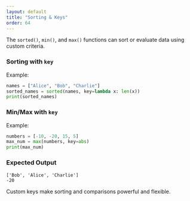 ```yaml
---
layout: default
title: "Sorting & Keys"
order: 64
---
```


The `sorted()`, `min()`, and `max()` functions can sort or evaluate data using custom criteria.

### Sorting with `key`

Example:

```python
names = ["Alice", "Bob", "Charlie"]
sorted_names = sorted(names, key=lambda x: len(x))
print(sorted_names)
```

### Min/Max with `key`

Example:

```python
numbers = [-10, -20, 15, 5]
max_num = max(numbers, key=abs)
print(max_num)
```

### Expected Output

```plaintext
['Bob', 'Alice', 'Charlie']
-20
```

Custom keys make sorting and comparisons powerful and flexible.
